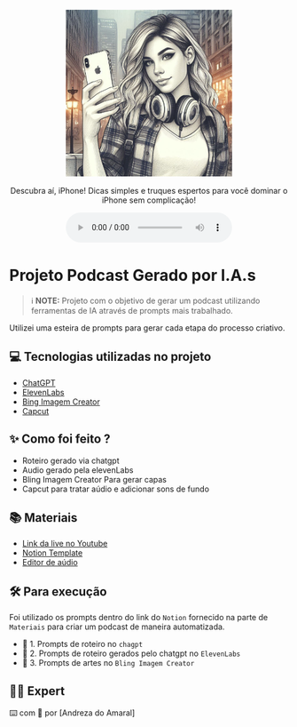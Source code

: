 <p align="center">
<img 
    src="./assets/cover.png"
    width="300"
/>
</p>

<p align="center">
    Descubra aí, iPhone!
Dicas simples e truques espertos para você dominar o iPhone sem complicação!

</p>

<div align="center">
    <audio src="output/podcast_editado.MP3" controls title="Podcast editado"></audio>
</div>

# Projeto Podcast Gerado por I.A.s


 > ℹ️ **NOTE:** 
Projeto com o objetivo de gerar um podcast utilizando ferramentas de IA através de prompts mais trabalhado.

Utilizei uma esteira de prompts para gerar cada etapa do processo criativo.

## 💻 Tecnologias utilizadas no projeto

- [ChatGPT](https://chat.openai.com/) 
- [ElevenLabs](https://beta.elevenlabs.io/)
- [Bing Imagem Creator](https://www.bing.com/images/create/)
- [Capcut](https://www.capcut.com/pt-br/)

## ✨ Como foi feito ?

- Roteiro gerado via chatgpt
- Audio gerado pela elevenLabs
- Bling Imagem Creator Para gerar capas
- Capcut para tratar aúdio e adicionar sons de fundo

## 📚 Materiais

- [Link da live no Youtube](https://www.youtube.com)
- [Notion Template](https://helpful-jump-17b.notion.site/PAS-Podcast-AI-Studio-210489e15d7a4a73b743bb159e45d06f?pvs=4)
- [Editor de aúdio](https://www.capcut.com/editor?from_page=landing_page&__action_from=picture_V%C3%ADdeos%20profissionais%20em%20minutos,%20n%C3%A3o%20em%20horas.)


## 🛠️ Para execução

Foi utilizado os prompts dentro do link do `Notion` fornecido na parte de `Materiais` para criar um podcast de maneira automatizada.

- 🤖 1. Prompts de roteiro no `chagpt`
- 🤖 2. Prompts de roteiro gerados pelo chatgpt no  `ElevenLabs`
- 🤖 3. Prompts de artes no `Bling Imagem Creator`

## 👨‍💻 Expert

⌨️ com 💜 por [Andreza do Amaral]
